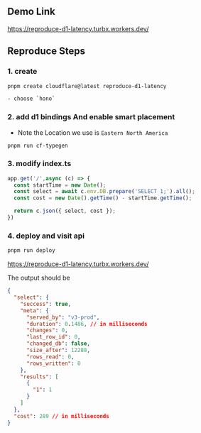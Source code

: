 ## Demo Link

<https://reproduce-d1-latency.turbx.workers.dev/>

## Reproduce Steps

### 1. create

```sh
pnpm create cloudflare@latest reproduce-d1-latency

- choose `hono`

```

### 2. add d1 bindings And enable smart placement

- Note the Location we use is `Eastern North America`

```sh
pnpm run cf-typegen
```

### 3. modify index.ts

```ts
app.get('/',async (c) => {
  const startTime = new Date();
  const select = await c.env.DB.prepare('SELECT 1;').all();
  const cost = new Date().getTime() - startTime.getTime();

  return c.json({ select, cost });
})
```

### 4. deploy and visit api

```sh
pnpm run deploy
```

<https://reproduce-d1-latency.turbx.workers.dev/>

The output should be

```json
{
  "select": {
    "success": true,
    "meta": {
      "served_by": "v3-prod",
      "duration": 0.1486, // in milliseconds
      "changes": 0,
      "last_row_id": 0,
      "changed_db": false,
      "size_after": 12288,
      "rows_read": 0,
      "rows_written": 0
    },
    "results": [
      {
        "1": 1
      }
    ]
  },
  "cost": 289 // in milliseconds
}
```
